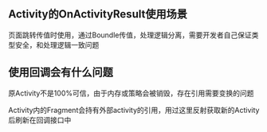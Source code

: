## Activity的OnActivityResult使用场景
页面跳转传值时使用，通过Boundle传值，处理逻辑分离，需要开发者自己保证类型安全，和处理逻辑一致问题

## 使用回调会有什么问题
原Activity不是100%可信，由于内存或策略会被销毁，存在引用需要变换的问题

Activity内的Fragment会持有外部activity的引用，用过这里反射获取新的Activity后刷新在回调接口中